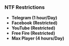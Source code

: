### NTF Restrictions 
<b>

 - Telegram (1 hour/Day)
 - Facebook (Restricted)
 - YouTube (Restricted)
 - Free Fire (Restricted)
 - Max Player (4 hours/Day)
</b>



